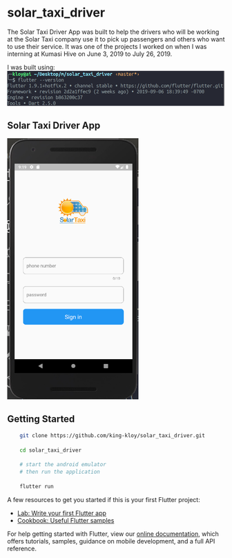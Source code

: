 # solar_taxi_driver

The Solar Taxi Driver App was built to help the drivers who will be working at the Solar Taxi company use it to pick up passengers and others who want to use their service. It was one of the projects I worked on when I was interning at Kumasi Hive on June 3, 2019 to July 26, 2019.

I was built using:
<img src="./screenshots/flutter-version.png" >

## Solar Taxi Driver App 
<img src="./screenshots/st.png" >



## Getting Started

```bash
    git clone https://github.com/king-kloy/solar_taxi_driver.git

    cd solar_taxi_driver

    # start the android emulator
    # then run the application

    flutter run

```

A few resources to get you started if this is your first Flutter project:

- [Lab: Write your first Flutter app](https://flutter.dev/docs/get-started/codelab)
- [Cookbook: Useful Flutter samples](https://flutter.dev/docs/cookbook)

For help getting started with Flutter, view our 
[online documentation](https://flutter.dev/docs), which offers tutorials, 
samples, guidance on mobile development, and a full API reference.
